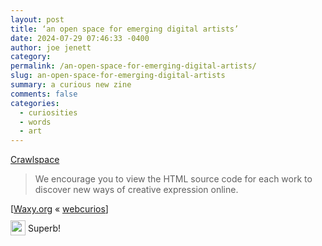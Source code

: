```yaml
---
layout: post
title: ‘an open space for emerging digital artists’
date: 2024-07-29 07:46:33 -0400
author: joe jenett
category: 
permalink: /an-open-space-for-emerging-digital-artists/
slug: an-open-space-for-emerging-digital-artists
summary: a curious new zine
comments: false
categories:
  - curiosities
  - words
  - art
---
```

<a title="Crawlspace" href="https://crawlspace.cool/">Crawlspace</a>
<blockquote>
<p>
We encourage you to view the HTML source code for each work to discover new ways of creative expression online.
</p>
</blockquote>
[<a title="Crawlspace -Waxy.org" href="https://waxy.org/2024/07/crawlspace/">Waxy.org</a> &laquo; <a title="Webcurios 26/07/24" href="https://webcurios.co.uk/webcurios-26-07-24/">webcurios</a>]

<img src="https://iwebthings.joejenett.com/images/eguy.png" alt="" width="24" style="vertical-align:middle;margin-top:-4px;"> Superb!

<a style="display:none;" href="https://brid.gy/publish/mastodon"><small>(cross-posted to mastodon)</small></a>